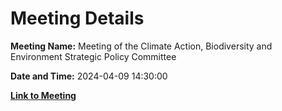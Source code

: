 # Meeting Details

**Meeting Name:** Meeting of the Climate Action, Biodiversity and Environment Strategic Policy Committee

**Date and Time:** 2024-04-09 14:30:00

**[Link to Meeting](https://www.limerick.ie/council/whats-on/meeting-of-the-climate-action-biodiversity-and-environment-strategic-policy-5)**
